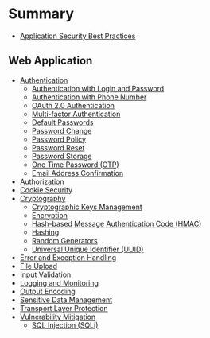 # Summary

- [Application Security Best Practices](INTRODUCTION.md)

## Web Application

- [Authentication](/Web%20Application/Authentication/README.md)
    - [Authentication with Login and Password](/Web%20Application/Authentication/Authentication%20with%20Login%20and%20Password/README.md)
    - [Authentication with Phone Number](/Web%20Application/Authentication/Authentication%20with%20Phone%20Number/README.md)
    - [OAuth 2.0 Authentication](/Web%20Application/Authentication/OAuth%202.0%20Authentication/README.md)
    - [Multi-factor Authentication](/Web%20Application/Authentication/Multi-factor%20Authentication/README.md)
    - [Default Passwords](/Web%20Application/Authentication/Default%20Passwords/README.md)
    - [Password Change](/Web%20Application/Authentication/Password%20Change/README.md)
    - [Password Policy](/Web%20Application/Authentication/Password%20Policy/README.md)
    - [Password Reset](/Web%20Application/Authentication/Password%20Reset/README.md)
    - [Password Storage](/Web%20Application/Authentication/Password%20Storage/README.md)
    - [One Time Password (OTP)](/Web%20Application/Authentication/One%20Time%20Password%20(OTP)/README.md)
    - [Email Address Confirmation](/Web%20Application/Authentication/Email%20Address%20Confirmation/README.md)
- [Authorization](/Web%20Application/Authorization/README.md)
- [Cookie Security](/Web%20Application/Cookie%20Security/README.md)
- [Cryptography](/Web%20Application/Cryptography/README.md)
    - [Cryptographic Keys Management](/Web%20Application/Cryptography/Cryptographic%20Keys%20Management/README.md)
    - [Encryption](/Web%20Application/Cryptography/Encryption/README.md)
    - [Hash-based Message Authentication Code (HMAC)](/Web%20Application/Cryptography/Hash-based%20Message%20Authentication%20Code%20(HMAC)/README.md)
    - [Hashing](/Web%20Application/Cryptography/Hashing/README.md)
    - [Random Generators](/Web%20Application/Cryptography/Random%20Generators/README.md)
    - [Universal Unique Identifier (UUID)](/Web%20Application/Cryptography/Universal%20Unique%20Identifier%20(UUID)/README.md)
- [Error and Exception Handling](/Web%20Application/Error%20and%20Exception%20Handling/README.md)
- [File Upload](/Web%20Application/File%20Upload/README.md)
- [Input Validation](/Web%20Application/Input%20Validation/README.md)
- [Logging and Monitoring](/Web%20Application/Logging%20and%20Monitoring/README.md)
- [Output Encoding](/Web%20Application/Output%20Encoding/README.md)
- [Sensitive Data Management](/Web%20Application/Sensitive%20Data%20Management/README.md)
- [Transport Layer Protection](/Web%20Application/Transport%20Layer%20Protection/README.md)
- [Vulnerability Mitigation](/Web%20Application/Vulnerability%20Mitigation/README.md)
    - [SQL Injection (SQLi)](/Web%20Application/Vulnerability%20Mitigation/SQL%20Injection/README.md)
